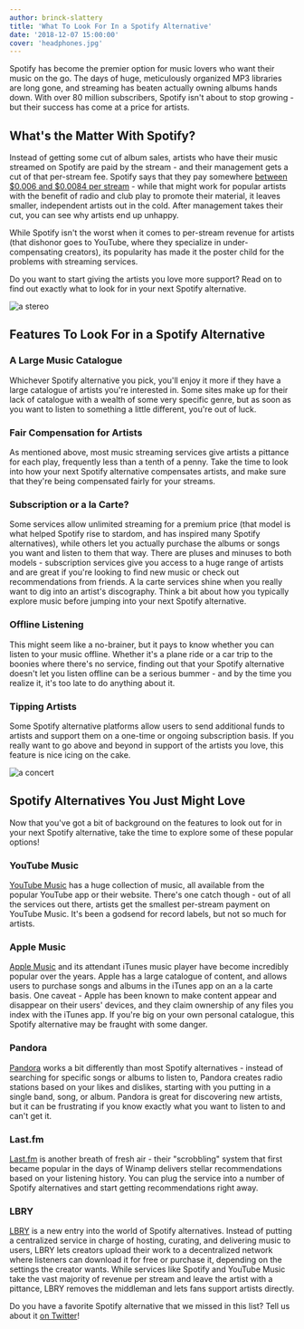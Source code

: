 ```yaml
---
author: brinck-slattery
title: 'What To Look For In a Spotify Alternative'
date: '2018-12-07 15:00:00'
cover: 'headphones.jpg'
---
```


Spotify has become the premier option for music lovers who want their music on the go. The days of huge, meticulously organized MP3 libraries are long gone, and streaming has beaten actually owning albums hands down. With over 80 million subscribers, Spotify isn't about to stop growing - but their success has come at a price for artists.

## What's the Matter With Spotify?

Instead of getting some cut of album sales, artists who have their music streamed on Spotify are paid by the stream - and their management gets a cut of that per-stream fee. Spotify says that they pay somewhere [between $0.006 and $0.0084 per stream](https://www.cnbc.com/2018/01/26/how-spotify-apple-music-can-pay-musicians-more-commentary.html) - while that might work for popular artists with the benefit of radio and club play to promote their material, it leaves smaller, independent artists out in the cold. After management takes their cut, you can see why artists end up unhappy.

While Spotify isn't the worst when it comes to per-stream revenue for artists (that dishonor goes to YouTube, where they specialize in under-compensating creators), its popularity has made it the poster child for the problems with streaming services.

Do you want to start giving the artists you love more support? Read on to find out exactly what to look for in your next Spotify alternative.

![a stereo](https://lbry.io/img/stereo.jpg)

## Features To Look For in a Spotify Alternative

### A Large Music Catalogue

Whichever Spotify alternative you pick, you'll enjoy it more if they have a large catalogue of artists you're interested in. Some sites make up for their lack of catalogue with a wealth of some very specific genre, but as soon as you want to listen to something a little different, you're out of luck.

### Fair Compensation for Artists

As mentioned above, most music streaming services give artists a pittance for each play, frequently less than a tenth of a penny. Take the time to look into how your next Spotify alternative compensates artists, and make sure that they're being compensated fairly for your streams.

### Subscription or a la Carte?

Some services allow unlimited streaming for a premium price (that model is what helped Spotify rise to stardom, and has inspired many Spotify alternatives), while others let you actually purchase the albums or songs you want and listen to them that way. There are pluses and minuses to both models - subscription services give you access to a huge range of artists and are great if you're looking to find new music or check out recommendations from friends. A la carte services shine when you really want to dig into an artist's discography. Think a bit about how you typically explore music before jumping into your next Spotify alternative.

### Offline Listening

This might seem like a no-brainer, but it pays to know whether you can listen to your music offline. Whether it's a plane ride or a car trip to the boonies where there's no service, finding out that your Spotify alternative doesn't let you listen offline can be a serious bummer - and by the time you realize it, it's too late to do anything about it.

### Tipping Artists

Some Spotify alternative platforms allow users to send additional funds to artists and support them on a one-time or ongoing subscription basis. If you really want to go above and beyond in support of the artists you love, this feature is nice icing on the cake.

![a concert](https://lbry.io/img/concert.jpg)

## Spotify Alternatives You Just Might Love

Now that you've got a bit of background on the features to look out for in your next Spotify alternative, take the time to explore some of these popular options!

### YouTube Music
[YouTube Music](https://music.youtube.com) has a huge collection of music, all available from the popular YouTube app or their website. There's one catch though - out of all the services out there, artists get the smallest per-stream payment on YouTube Music. It's been a godsend for record labels, but not so much for artists.

### Apple Music
[Apple Music](https://www.apple.com/music) and its attendant iTunes music player have become incredibly popular over the years. Apple has a large catalogue of content, and allows users to purchase songs and albums in the iTunes app on an a la carte basis. One caveat - Apple has been known to make content appear and disappear on their users' devices, and they claim ownership of any files you index with the iTunes app. If you're big on your own personal catalogue, this Spotify alternative may be fraught with some danger.

### Pandora
[Pandora](https://www.pandora.com) works a bit differently than most Spotify alternatives - instead of searching for specific songs or albums to listen to, Pandora creates radio stations based on your likes and dislikes, starting with you putting in a single band, song, or album. Pandora is great for discovering new artists, but it can be frustrating if you know exactly what you want to listen to and can't get it.

### Last.fm
[Last.fm](https://www.last.fm) is another breath of fresh air - their "scrobbling" system that first became popular in the days of Winamp delivers stellar recommendations based on your listening history. You can plug the service into a number of Spotify alternatives and start getting recommendations right away.

### LBRY
[LBRY](https://lbry.io/get) is a new entry into the world of Spotify alternatives. Instead of putting a centralized service in charge of hosting, curating, and delivering music to users, LBRY lets creators upload their work to a decentralized network where listeners can download it for free or purchase it, depending on the settings the creator wants. While services like Spotify and YouTube Music take the vast majority of revenue per stream and leave the artist with a pittance, LBRY removes the middleman and lets fans support artists directly.

Do you have a favorite Spotify alternative that we missed in this list? Tell us about it [on Twitter](https://twitter.com/LBRYio)!
